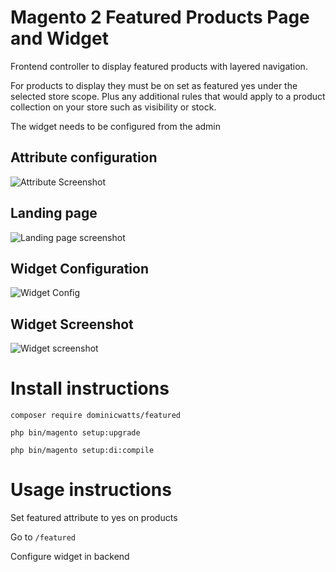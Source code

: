 # Magento 2 Featured Products Page and Widget ##

Frontend controller to display featured products with layered navigation.

For products to display they must be on set as featured yes under the selected store scope.  Plus any additional rules that would apply to a product collection on your store such as visibility or stock.

The widget needs to be configured from the admin

## Attribute configuration ## 

![Attribute Screenshot](https://i.snag.gy/9cZiy0.jpg)

## Landing page ##

![Landing page screenshot](https://i.snag.gy/zVZ0n4.jpg)

## Widget Configuration ##

![Widget Config](https://i.snag.gy/wvdsfK.jpg)

## Widget Screenshot ##

![Widget screenshot](https://i.snag.gy/bzyjxg.jpg)

# Install instructions #

`composer require dominicwatts/featured`

`php bin/magento setup:upgrade`

`php bin/magento setup:di:compile`

# Usage instructions #

Set featured attribute to yes on products

Go to `/featured`

Configure widget in backend


